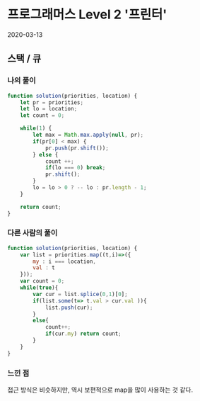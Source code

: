 # 프로그래머스 Level 2 '프린터'
2020-03-13

## 스택 / 큐

### 나의 풀이
```javascript
function solution(priorities, location) {
    let pr = priorities;
    let lo = location;
    let count = 0;

    while(1) {
        let max = Math.max.apply(null, pr);
        if(pr[0] < max) {
            pr.push(pr.shift());
        } else {
            count ++;
            if(lo === 0) break;
            pr.shift();
        }
        lo = lo > 0 ? -- lo : pr.length - 1;
    }

    return count;
}
```

### 다른 사람의 풀이
```javascript
function solution(priorities, location) {
    var list = priorities.map((t,i)=>({
        my : i === location,
        val : t
    }));
    var count = 0;        
    while(true){
        var cur = list.splice(0,1)[0];        
        if(list.some(t=> t.val > cur.val )){
            list.push(cur);                        
        }
        else{            
            count++;
            if(cur.my) return count;
        }
    }
}
```

### 느낀 점
접근 방식은 비슷하지만, 역시 보편적으로 map을 많이 사용하는 것 같다.